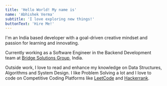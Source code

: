 ```yaml
---
title: 'Hello World! My name is'
name: 'Abhishek Verma'
subtitle: 'I love exploring new things!'
buttonText: 'Hire Me!'
---
```


I'm an India based developer with a goal-driven creative mindset and passion for learning and innovating.

Currently working as a Software Engineer in the Backend Development team at <a href="https://bridgesgi.com/" target="_blank" rel="noreferrer"> Bridge Solutions Group</a>, India. 

Outside work, I love to read and enhance my knowledge on Data Structures, Algorithms and System Design. I like Problem Solving a lot and I love to code on Competitive Coding Platforms like <a href="https://leetcode.com/striververma/" target="_blank">LeetCode</a> and <a href="https://www.hackerrank.com/ra1611008010402" target="_blank">Hackerrank</a>.
      
